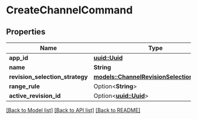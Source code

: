 # CreateChannelCommand

## Properties

Name | Type | Description | Notes
------------ | ------------- | ------------- | -------------
**app_id** | [**uuid::Uuid**](uuid::Uuid.md) |  | 
**name** | **String** |  | 
**revision_selection_strategy** | [**models::ChannelRevisionSelectionStrategy**](ChannelRevisionSelectionStrategy.md) |  | 
**range_rule** | Option<**String**> |  | [optional]
**active_revision_id** | Option<[**uuid::Uuid**](uuid::Uuid.md)> |  | [optional]

[[Back to Model list]](../README.md#documentation-for-models) [[Back to API list]](../README.md#documentation-for-api-endpoints) [[Back to README]](../README.md)


